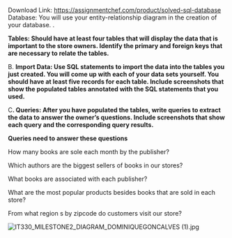 Download Link: https://assignmentchef.com/product/solved-sql-database
<br>
Database: You will use your entity-relationship diagram in the creation of your database. .

<strong>Tables: Should have at least four tables that will display the data that is important to the store owners. Identify the primary and foreign keys that are necessary to relate the tables.</strong>

B. <strong>Import Data: Use SQL statements to import the data into the tables you just created. You will come up with each of your data sets yourself. You should have at least five records for each table. Include screenshots that show the populated tables annotated with the SQL statements that you used.</strong>

C<strong>. Queries: After you have populated the tables, write queries to extract the data to answer the owner’s questions. Include screenshots that show each query and the corresponding query results. </strong>

<strong>Queries need to answer these questions</strong>

How many books are sole each month by the publisher?

Which authors are the biggest sellers of books in our stores?

What books are associated with each publisher?

What are the most popular products besides books that are sold in each store?

From what region s by zipcode do customers visit our store?

<img decoding="async" src="https://www.coursehero.com/qa/attachment/2944537/" alt="IT330_MILESTONE2_DIAGRAM_DOMINIQUEGONCALVES (1).jpg">